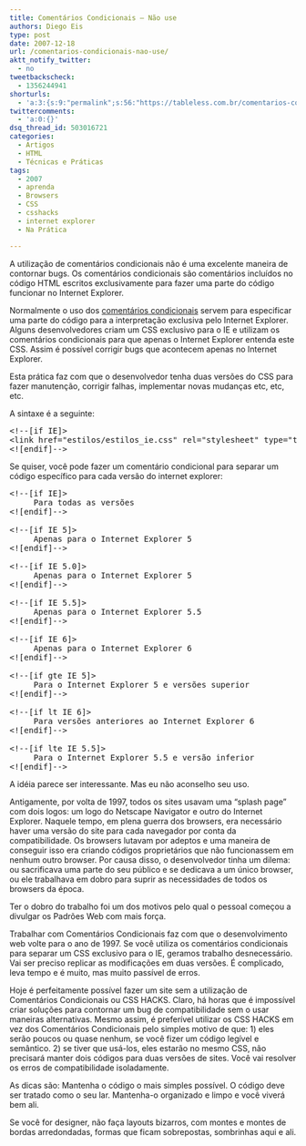 ```yaml
---
title: Comentários Condicionais – Não use
authors: Diego Eis
type: post
date: 2007-12-18
url: /comentarios-condicionais-nao-use/
aktt_notify_twitter:
  - no
tweetbackscheck:
  - 1356244941
shorturls:
  - 'a:3:{s:9:"permalink";s:56:"https://tableless.com.br/comentarios-condicionais-nao-use";s:7:"tinyurl";s:26:"https://tinyurl.com/3ckl47a";s:4:"isgd";s:19:"https://is.gd/MWEVke";}'
twittercomments:
  - 'a:0:{}'
dsq_thread_id: 503016721
categories:
  - Artigos
  - HTML
  - Técnicas e Práticas
tags:
  - 2007
  - aprenda
  - Browsers
  - CSS
  - csshacks
  - internet explorer
  - Na Prática

---
```

A utilização de comentários condicionais não é uma excelente maneira de contornar bugs. Os comentários condicionais são comentários incluídos no código HTML escritos exclusivamente para fazer uma parte do código funcionar no Internet Explorer.

Normalmente o uso dos [comentários condicionais][1] servem para especificar uma parte do código para a interpretação exclusiva pelo Internet Explorer. Alguns desenvolvedores criam um CSS exclusivo para o IE e utilizam os comentários condicionais para que apenas o Internet Explorer entenda este CSS. Assim é possível corrigir bugs que acontecem apenas no Internet Explorer.<!--more-->

Esta prática faz com que o desenvolvedor tenha duas versões do CSS para fazer manutenção, corrigir falhas, implementar novas mudanças etc, etc, etc.

A sintaxe é a seguinte:

<pre>&lt;!--[if IE]&gt;
&lt;link href="estilos/estilos_ie.css" rel="stylesheet" type="text/css" /&gt;
&lt;![endif]--&gt;</pre>

Se quiser, você pode fazer um comentário condicional para separar um código específico para cada versão do internet explorer:

<pre>&lt;!--[if IE]&gt;
     Para todas as versões
&lt;![endif]--&gt;

&lt;!--[if IE 5]&gt;
     Apenas para o Internet Explorer 5
&lt;![endif]--&gt;

&lt;!--[if IE 5.0]&gt;
     Apenas para o Internet Explorer 5
&lt;![endif]--&gt;

&lt;!--[if IE 5.5]&gt;
     Apenas para o Internet Explorer 5.5
&lt;![endif]--&gt;

&lt;!--[if IE 6]&gt;
     Apenas para o Internet Explorer 6
&lt;![endif]--&gt;

&lt;!--[if gte IE 5]&gt;
     Para o Internet Explorer 5 e versões superior
&lt;![endif]--&gt;

&lt;!--[if lt IE 6]&gt;
     Para versões anteriores ao Internet Explorer 6
&lt;![endif]--&gt;

&lt;!--[if lte IE 5.5]&gt;
     Para o Internet Explorer 5.5 e versão inferior
&lt;![endif]--&gt;</pre>

A idéia parece ser interessante. Mas eu não aconselho seu uso.
  
Antigamente, por volta de 1997, todos os sites usavam uma &#8220;<span title="Página de apresentação">splash page</span>&#8221; com dois logos: um logo do Netscape Navigator e outro do Internet Explorer. Naquele tempo, em plena guerra dos browsers, era necessário haver uma versão do site para cada navegador por conta da compatibilidade. Os browsers lutavam por adeptos e uma maneira de conseguir isso era criando códigos proprietários que não funcionassem em nenhum outro browser. Por causa disso, o desenvolvedor tinha um dilema: ou sacrificava uma parte do seu público e se dedicava a um único browser, ou ele trabalhava em dobro para suprir as necessidades de todos os browsers da época.

Ter o dobro do trabalho foi um dos motivos pelo qual o pessoal começou a divulgar os Padrões Web com mais força.
  
Trabalhar com Comentários Condicionais faz com que o desenvolvimento web volte para o ano de 1997. Se você utiliza os comentários condicionais para separar um CSS exclusivo para o IE, geramos trabalho desnecessário. Vai ser preciso replicar as modificações em duas versões. É complicado, leva tempo e é muito, mas muito passível de erros.

Hoje é perfeitamente possível fazer um site sem a utilização de Comentários Condicionais ou CSS HACKS. Claro, há horas que é impossível criar soluções para contornar um bug de compatibilidade sem o usar maneiras alternativas. Mesmo assim, é preferível utilizar os CSS HACKS em vez dos Comentários Condicionais pelo simples motivo de que: 1) eles serão poucos ou quase nenhum, se você fizer um código legível e semântico. 2) se tiver que usá-los, eles estarão no mesmo CSS, não precisará manter dois códigos para duas versões de sites. Você vai resolver os erros de compatibilidade isoladamente.

As dicas são: Mantenha o código o mais simples possível. O código deve ser tratado como o seu lar. Mantenha-o organizado e limpo e você viverá bem ali.
  
Se você for designer, não faça layouts bizarros, com montes e montes de bordas arredondadas, formas que ficam sobrepostas, sombrinhas aqui e ali.

 [1]: https://msdn2.microsoft.com/en-us/library/ms537512.aspx